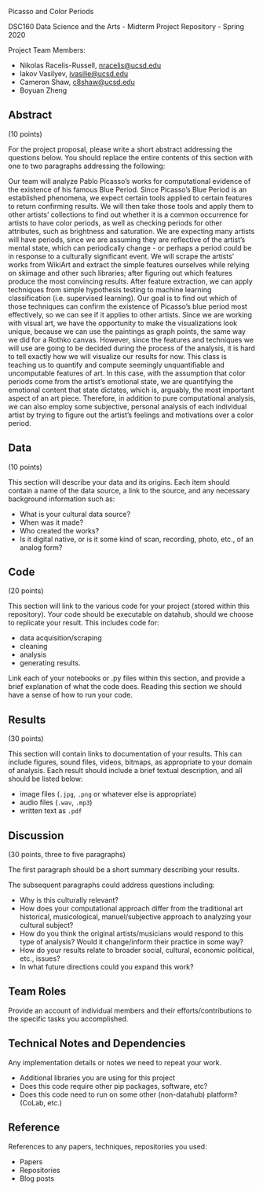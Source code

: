Picasso and Color Periods

DSC160 Data Science and the Arts - Midterm Project Repository - Spring 2020

Project Team Members: 
- Nikolas Racelis-Russell, nracelis@ucsd.edu
- Iakov Vasilyev, ivasilie@ucsd.edu
- Cameron Shaw, c8shaw@ucsd.edu
- Boyuan Zheng

## Abstract

(10 points) 

For the project proposal, please write a short abstract addressing the questions below. You should replace the entire contents of this section with one to two paragraphs addressing the following:

Our team will analyze Pablo Picasso’s works for computational evidence of the existence of his famous Blue Period. Since Picasso’s Blue Period is an established phenomena, we expect certain tools applied to certain features to return confirming results. We will then take those tools and apply them to other artists’ collections to find out whether it is a common occurrence for artists to have color periods, as well as checking periods for other attributes, such as brightness and saturation. We are expecting many artists will have periods, since we are assuming they are reflective of the artist’s mental state, which can periodically change - or perhaps a period could be in response to a culturally significant event.
We will scrape the artists’ works from WikiArt and extract the simple features ourselves while relying on skimage and other such libraries; after figuring out which features produce the most convincing results. After feature extraction, we can apply techniques from simple hypothesis testing to machine learning classification (i.e. supervised learning). Our goal is to find out which of those techniques can confirm the existence of Picasso’s blue period most effectively, so we can see if it applies to other artists. Since we are working with visual art, we have the opportunity to make the visualizations look unique, because we can use the paintings as graph points, the same way we did for a Rothko canvas. However, since the features and techniques we will use are going to be decided during the process of the analysis, it is hard to tell exactly how we will visualize our results for now. This class is teaching us to quantify and compute seemingly unquantifiable and uncomputable features of art. In this case, with the assumption that color periods come from the artist’s emotional state, we are quantifying the emotional content that state dictates, which is, arguably, the most important aspect of an art piece. Therefore, in addition to pure computational analysis, we can also employ some subjective, personal analysis of each individual artist by trying to figure out the artist’s feelings and motivations over a color period.

## Data

(10 points) 

This section will describe your data and its origins. Each item should contain a name of the data source, a link to the source, and any necessary background information such as:
- What is your cultural data source? 
- When was it made? 
- Who created the works? 
- Is it digital native, or is it some kind of scan, recording, photo, etc., of an analog form? 

## Code

(20 points)

This section will link to the various code for your project (stored within this repository). Your code should be executable on datahub, should we choose to replicate your result. This includes code for: 

- data acquisition/scraping
- cleaning
- analysis
- generating results. 

Link each of your notebooks or .py files within this section, and provide a brief explanation of what the code does. Reading this section we should have a sense of how to run your code.

## Results

(30 points) 

This section will contain links to documentation of your results. This can include figures, sound files, videos, bitmaps, as appropriate to your domain of analysis. Each result should include a brief textual description, and all should be listed below: 

- image files (`.jpg`, `.png` or whatever else is appropriate)
- audio files (`.wav`, `.mp3`)
- written text as `.pdf`

## Discussion

(30 points, three to five paragraphs)

The first paragraph should be a short summary describing your results.

The subsequent paragraphs could address questions including:
- Why is this culturally relevant?
- How does your computational approach differ from the traditional art historical, musicological, manuel/subjective approach to analyzing your cultural subject? 
- How do you think the original artists/musicians would respond to this type of analysis? Would it change/inform their practice in some way?
- How do your results relate to broader social, cultural, economic political, etc., issues? 
- In what future directions could you expand this work?

## Team Roles

Provide an account of individual members and their efforts/contributions to the specific tasks you accomplished.

## Technical Notes and Dependencies

Any implementation details or notes we need to repeat your work. 
- Additional libraries you are using for this project
- Does this code require other pip packages, software, etc?
- Does this code need to run on some other (non-datahub) platform? (CoLab, etc.)

## Reference

References to any papers, techniques, repositories you used:
- Papers
- Repositories
- Blog posts
